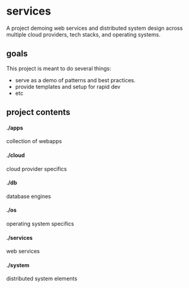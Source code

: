 # services
A project demoing web services and distributed system design across multiple cloud providers, tech stacks, and operating systems.

## goals
This project is meant to do several things:
- serve as a demo of patterns and best practices.
- provide templates and setup for rapid dev
- etc

## project contents

#### ./apps
collection of webapps

#### ./cloud
cloud provider specifics

#### ./db
database engines

#### ./os
operating system specifics

#### ./services
web services

#### ./system
distributed system elements
